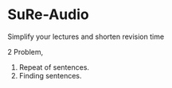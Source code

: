 # SuRe-Audio

Simplify your lectures and shorten revision time

2 Problem,

1. Repeat of sentences.
2. Finding sentences.
